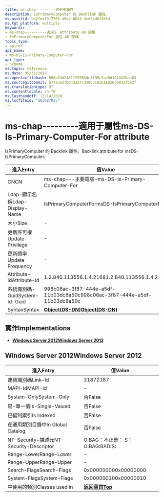 ```yaml
---
title: ms-chap---------適用于屬性
description: IsPrimaryComputer 的 Backlink 屬性。
ms.assetid: ba2feaf9-7705-49ca-8b83-dce54d6f368d
ms.tgt_platform: multiple
keywords:
- ms-chap----------適用于 attribute AD 架構
- IsPrimaryComputerFor 屬性 AD 架構
topic_type:
- apiref
api_name:
- ms-DS-Is-Primary-Computer-For
api_type:
- Schema
ms.topic: reference
ms.date: 05/31/2018
ms.openlocfilehash: 690b7dd2481175985dcff95c7ae0d194332bea03
ms.sourcegitcommit: b77ace27b0432e7cd3863191b11926be032fbe2f
ms.translationtype: MT
ms.contentlocale: zh-TW
ms.lasthandoff: 12/14/2020
ms.locfileid: "103687035"
---
```

# <a name="ms-ds-is-primary-computer-for-attribute"></a><span data-ttu-id="9ea6f-105">ms-chap---------適用于屬性</span><span class="sxs-lookup"><span data-stu-id="9ea6f-105">ms-DS-Is-Primary-Computer-For attribute</span></span>

<span data-ttu-id="9ea6f-106">IsPrimaryComputer 的 Backlink 屬性。</span><span class="sxs-lookup"><span data-stu-id="9ea6f-106">Backlink attribute for msDS-IsPrimaryComputer.</span></span>



| <span data-ttu-id="9ea6f-107">進入</span><span class="sxs-lookup"><span data-stu-id="9ea6f-107">Entry</span></span> | <span data-ttu-id="9ea6f-108">值</span><span class="sxs-lookup"><span data-stu-id="9ea6f-108">Value</span></span> |
|-------------------|-----------------------------------------|
| <span data-ttu-id="9ea6f-109">CN</span><span class="sxs-lookup"><span data-stu-id="9ea6f-109">CN</span></span>                | <span data-ttu-id="9ea6f-110">ms-chap---主要電腦-</span><span class="sxs-lookup"><span data-stu-id="9ea6f-110">ms-DS-Is-Primary-Computer-For</span></span>           |
| <span data-ttu-id="9ea6f-111">Ldap-顯示名稱</span><span class="sxs-lookup"><span data-stu-id="9ea6f-111">Ldap-Display-Name</span></span> | <span data-ttu-id="9ea6f-112">IsPrimaryComputerFor</span><span class="sxs-lookup"><span data-stu-id="9ea6f-112">msDS-IsPrimaryComputerFor</span></span>               |
| <span data-ttu-id="9ea6f-113">大小</span><span class="sxs-lookup"><span data-stu-id="9ea6f-113">Size</span></span>              | \-                                      |
| <span data-ttu-id="9ea6f-114">更新許可權</span><span class="sxs-lookup"><span data-stu-id="9ea6f-114">Update Privilege</span></span>  | \-                                      |
| <span data-ttu-id="9ea6f-115">更新頻率</span><span class="sxs-lookup"><span data-stu-id="9ea6f-115">Update Frequency</span></span>  | \-                                      |
| <span data-ttu-id="9ea6f-116">Attribute-Id</span><span class="sxs-lookup"><span data-stu-id="9ea6f-116">Attribute-Id</span></span>      | <span data-ttu-id="9ea6f-117">1.2.840.113556.1.4.2168</span><span class="sxs-lookup"><span data-stu-id="9ea6f-117">1.2.840.113556.1.4.2168</span></span>                 |
| <span data-ttu-id="9ea6f-118">系統識別碼-Guid</span><span class="sxs-lookup"><span data-stu-id="9ea6f-118">System-Id-Guid</span></span>    | <span data-ttu-id="9ea6f-119">998c06ac-3f87-444e-a5df-11b03dc8a50c</span><span class="sxs-lookup"><span data-stu-id="9ea6f-119">998c06ac-3f87-444e-a5df-11b03dc8a50c</span></span>    |
| <span data-ttu-id="9ea6f-120">Syntax</span><span class="sxs-lookup"><span data-stu-id="9ea6f-120">Syntax</span></span>            | [<span data-ttu-id="9ea6f-121">**Object(DS-DN)**</span><span class="sxs-lookup"><span data-stu-id="9ea6f-121">**Object(DS-DN)**</span></span>](s-object-ds-dn.md) |



## <a name="implementations"></a><span data-ttu-id="9ea6f-122">實作</span><span class="sxs-lookup"><span data-stu-id="9ea6f-122">Implementations</span></span>

-   [<span data-ttu-id="9ea6f-123">**Windows Server 2012**</span><span class="sxs-lookup"><span data-stu-id="9ea6f-123">**Windows Server 2012**</span></span>](#windows-server-2012)

## <a name="windows-server-2012"></a><span data-ttu-id="9ea6f-124">Windows Server 2012</span><span class="sxs-lookup"><span data-stu-id="9ea6f-124">Windows Server 2012</span></span>



| <span data-ttu-id="9ea6f-125">進入</span><span class="sxs-lookup"><span data-stu-id="9ea6f-125">Entry</span></span> | <span data-ttu-id="9ea6f-126">值</span><span class="sxs-lookup"><span data-stu-id="9ea6f-126">Value</span></span> |
|------------------------|---------------------------------|
| <span data-ttu-id="9ea6f-127">連結識別碼</span><span class="sxs-lookup"><span data-stu-id="9ea6f-127">Link-Id</span></span>                | <span data-ttu-id="9ea6f-128">2187</span><span class="sxs-lookup"><span data-stu-id="9ea6f-128">2187</span></span>                            |
| <span data-ttu-id="9ea6f-129">MAPI-Id</span><span class="sxs-lookup"><span data-stu-id="9ea6f-129">MAPI-Id</span></span>                | \-                              |
| <span data-ttu-id="9ea6f-130">System-Only</span><span class="sxs-lookup"><span data-stu-id="9ea6f-130">System-Only</span></span>            | <span data-ttu-id="9ea6f-131">否</span><span class="sxs-lookup"><span data-stu-id="9ea6f-131">False</span></span>                           |
| <span data-ttu-id="9ea6f-132">是-單一值</span><span class="sxs-lookup"><span data-stu-id="9ea6f-132">Is-Single-Valued</span></span>       | <span data-ttu-id="9ea6f-133">否</span><span class="sxs-lookup"><span data-stu-id="9ea6f-133">False</span></span>                           |
| <span data-ttu-id="9ea6f-134">已編制索引</span><span class="sxs-lookup"><span data-stu-id="9ea6f-134">Is Indexed</span></span>             | <span data-ttu-id="9ea6f-135">否</span><span class="sxs-lookup"><span data-stu-id="9ea6f-135">False</span></span>                           |
| <span data-ttu-id="9ea6f-136">在通用類別目錄中</span><span class="sxs-lookup"><span data-stu-id="9ea6f-136">In Global Catalog</span></span>      | <span data-ttu-id="9ea6f-137">否</span><span class="sxs-lookup"><span data-stu-id="9ea6f-137">False</span></span>                           |
| <span data-ttu-id="9ea6f-138">NT-Security-描述元</span><span class="sxs-lookup"><span data-stu-id="9ea6f-138">NT-Security-Descriptor</span></span> | <span data-ttu-id="9ea6f-139">O:BAG：不正確： S：</span><span class="sxs-lookup"><span data-stu-id="9ea6f-139">O:BAG:BAD:S:</span></span>                    |
| <span data-ttu-id="9ea6f-140">Range-Lower</span><span class="sxs-lookup"><span data-stu-id="9ea6f-140">Range-Lower</span></span>            | \-                              |
| <span data-ttu-id="9ea6f-141">Range-Upper</span><span class="sxs-lookup"><span data-stu-id="9ea6f-141">Range-Upper</span></span>            | \-                              |
| <span data-ttu-id="9ea6f-142">Search-Flags</span><span class="sxs-lookup"><span data-stu-id="9ea6f-142">Search-Flags</span></span>           | <span data-ttu-id="9ea6f-143">0x00000000</span><span class="sxs-lookup"><span data-stu-id="9ea6f-143">0x00000000</span></span>                      |
| <span data-ttu-id="9ea6f-144">System-Flags</span><span class="sxs-lookup"><span data-stu-id="9ea6f-144">System-Flags</span></span>           | <span data-ttu-id="9ea6f-145">0x00000010</span><span class="sxs-lookup"><span data-stu-id="9ea6f-145">0x00000010</span></span>                      |
| <span data-ttu-id="9ea6f-146">中使用的類別</span><span class="sxs-lookup"><span data-stu-id="9ea6f-146">Classes used in</span></span>        | [<span data-ttu-id="9ea6f-147">**返回頁首**</span><span class="sxs-lookup"><span data-stu-id="9ea6f-147">**Top**</span></span>](c-top.md)<br/> |



 

 





